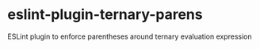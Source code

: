 # eslint-plugin-ternary-parens
ESLint plugin to enforce parentheses around ternary evaluation expression
